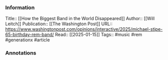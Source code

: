 
### Information
Title:: [[How the Biggest Band in the World Disappeared]]
Author:: [[Will Leitch]]
Publication:: [[The Washington Post]]
URL:: https://www.washingtonpost.com/opinions/interactive/2025/michael-stipe-65-birthday-rem-band/
Read:: [[2025-01-15]]
Tags:: #music #rem #generationx
#article

### Annotations
